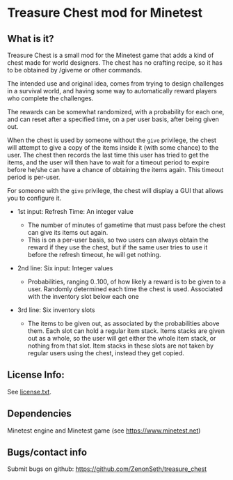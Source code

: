 # Treasure Chest mod for Minetest


## What is it?
Treasure Chest is a small mod for the Minetest game that adds a kind of chest made for world designers.
The chest has no crafting recipe, so it has to be obtained by /giveme or other commands.

The intended use and original idea, comes from trying to design challenges in a survival world,
and having some way to automatically reward players who complete the challenges.

The rewards can be somewhat randomized, with a probability for each one, and can reset after
a specified time, on a per user basis, after being given out.

When the chest is used by someone without the `give` privilege, the chest will attempt to give
a copy of the items inside it (with some chance) to the user. The chest then records the last time
this user has tried to get the items, and the user will then have to wait for a timeout period to
expire before he/she can have a chance of obtaining the items again. This timeout period is per-user.

For someone with the `give` privilege, the chest will display a GUI that allows you to configure it.

- 1st input: Refresh Time: An integer value
  - The number of minutes of gametime that must pass before the chest can give its items out again.
  - This is on a per-user basis, so two users can always obtain the reward if they use the chest, but if the same user tries to use it before the refresh timeout, he will get nothing.

- 2nd line: Six input: Integer values
  - Probabilities, ranging 0..100, of how likely a reward is to be given to a user. Randomly determined each time the chest is used. Associated with the inventory slot below each one

- 3rd line: Six inventory slots
  - The items to be given out, as associated by the probabilities above them. Each slot can hold a regular item stack. Items stacks are given out as a whole, so the user will get either the whole item stack, or nothing from that slot. Item stacks in these slots are not taken by regular users using the chest, instead they get copied.

## License Info:

See [license.txt](license.txt).


## Dependencies
Minetest engine and Minetest game (see https://www.minetest.net)

## Bugs/contact info
Submit bugs on github: https://github.com/ZenonSeth/treasure_chest

